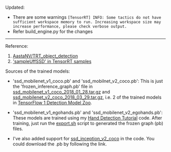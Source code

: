
Updated: 
- There are some warnings `[TensorRT] INFO: Some tactics do not have sufficient workspace memory to run. Increasing workspace size may increase performance, please check verbose output.
`
- Refer build_engine.py for the changes


-----------------------------------------------------------
Reference:

1. [AastaNV/TRT_object_detection](https://github.com/AastaNV/TRT_object_detection)
2. ['sampleUffSSD' in TensorRT samples](https://docs.nvidia.com/deeplearning/sdk/tensorrt-sample-support-guide/index.html#uffssd_sample)

Sources of the trained models:

* 'ssd_mobilenet_v1_coco.pb' and 'ssd_mobilnet_v2_coco.pb': This is just the 'frozen_inference_graph.pb' file in [ssd_mobilenet_v1_coco_2018_01_28.tar.gz](http://download.tensorflow.org/models/object_detection/ssd_mobilenet_v1_coco_2018_01_28.tar.gz) and [ssd_mobilenet_v2_coco_2018_03_29.tar.gz](http://download.tensorflow.org/models/object_detection/ssd_mobilenet_v2_coco_2018_03_29.tar.gz), i.e. 2 of the trained models in [TensorFlow 1 Detection Model Zoo](https://github.com/tensorflow/models/blob/master/research/object_detection/g3doc/tf1_detection_zoo.md).

* 'ssd_mobilenet_v1_egohands.pb' and 'ssd_mobilenet_v2_egohands.pb': These models are trained using my [Hand Detection Tutorial](https://github.com/jkjung-avt/hand-detection-tutorial) code.  After training, just run the [export.sh](https://github.com/jkjung-avt/hand-detection-tutorial/blob/master/export.sh) script to generated the frozen graph (pb) files.

* I've also added support for [ssd_inception_v2_coco](http://download.tensorflow.org/models/object_detection/ssd_inception_v2_coco_2018_01_28.tar.gz) in the code.  You could download the .pb by following the link.

